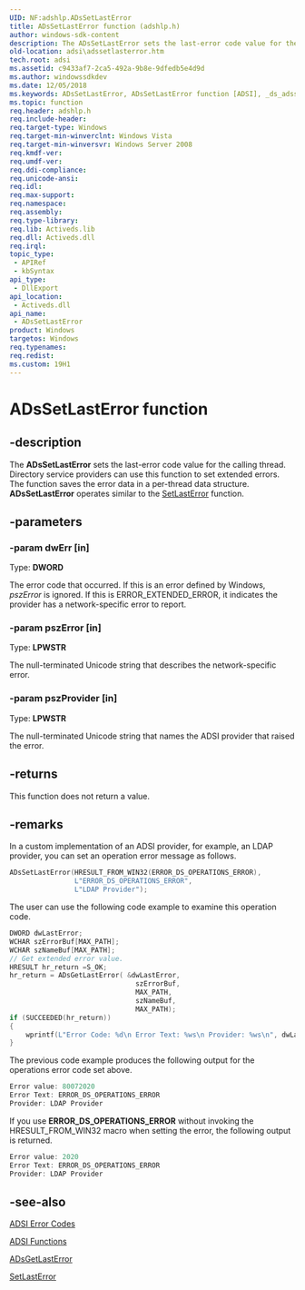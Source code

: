 ```yaml
---
UID: NF:adshlp.ADsSetLastError
title: ADsSetLastError function (adshlp.h)
author: windows-sdk-content
description: The ADsSetLastError sets the last-error code value for the calling thread.
old-location: adsi\adssetlasterror.htm
tech.root: adsi
ms.assetid: c9433af7-2ca5-492a-9b8e-9dfedb5e4d9d
ms.author: windowssdkdev
ms.date: 12/05/2018
ms.keywords: ADsSetLastError, ADsSetLastError function [ADSI], _ds_adssetlasterror, adshlp/ADsSetLastError, adsi.adssetlasterror
ms.topic: function
req.header: adshlp.h
req.include-header: 
req.target-type: Windows
req.target-min-winverclnt: Windows Vista
req.target-min-winversvr: Windows Server 2008
req.kmdf-ver: 
req.umdf-ver: 
req.ddi-compliance: 
req.unicode-ansi: 
req.idl: 
req.max-support: 
req.namespace: 
req.assembly: 
req.type-library: 
req.lib: Activeds.lib
req.dll: Activeds.dll
req.irql: 
topic_type:
 - APIRef
 - kbSyntax
api_type:
 - DllExport
api_location:
 - Activeds.dll
api_name:
 - ADsSetLastError
product: Windows
targetos: Windows
req.typenames: 
req.redist: 
ms.custom: 19H1
---
```


# ADsSetLastError function


## -description


The <b>ADsSetLastError</b> sets the last-error code value for the calling thread. Directory service providers can use this function to set extended errors. The function saves the error data in a per-thread data structure. <b>ADsSetLastError</b> operates similar to the <a href="https://msdn.microsoft.com/d9da833f-36ca-4046-8d2f-cd4449dd3c63">SetLastError</a> function.


## -parameters




### -param dwErr [in]

Type: <b>DWORD</b>

The error code that occurred. If this is an error defined by Windows, <i>pszError</i> is ignored. If this is ERROR_EXTENDED_ERROR, it indicates the provider has a network-specific error to report.


### -param pszError [in]

Type: <b>LPWSTR</b>

The null-terminated Unicode string that describes the network-specific error.


### -param pszProvider [in]

Type: <b>LPWSTR</b>

The null-terminated Unicode string that names the ADSI provider that raised the error.


## -returns



This function does not return a value.




## -remarks



In a custom implementation of an ADSI provider, for example, an LDAP provider, you can set an operation error message as follows.


```cpp
ADsSetLastError(HRESULT_FROM_WIN32(ERROR_DS_OPERATIONS_ERROR),
                L"ERROR_DS_OPERATIONS_ERROR",
                L"LDAP Provider");
```


The user can use the following code example to examine this operation code.


```cpp
DWORD dwLastError;
WCHAR szErrorBuf[MAX_PATH];
WCHAR szNameBuf[MAX_PATH];
// Get extended error value.
HRESULT hr_return =S_OK;
hr_return = ADsGetLastError( &dwLastError,
                               szErrorBuf,
                               MAX_PATH,
                               szNameBuf,
                               MAX_PATH);
if (SUCCEEDED(hr_return))
{
    wprintf(L"Error Code: %d\n Error Text: %ws\n Provider: %ws\n", dwLastError, szErrorBuf, szNameBuf);
}
```


The previous code example produces the following output for the operations error code set above.


```cpp
Error value: 80072020
Error Text: ERROR_DS_OPERATIONS_ERROR
Provider: LDAP Provider
```


If you use <b>ERROR_DS_OPERATIONS_ERROR</b> without invoking the HRESULT_FROM_WIN32 macro when setting the error, the following output is returned.


```cpp
Error value: 2020
Error Text: ERROR_DS_OPERATIONS_ERROR
Provider: LDAP Provider
```





## -see-also




<a href="https://msdn.microsoft.com/573889e4-37af-4aca-afd7-ef06bcf8aa0d">ADSI Error Codes</a>



<a href="https://msdn.microsoft.com/4f0e90e2-afcc-4cf7-a731-9b38a83ca229">ADSI Functions</a>



<a href="https://msdn.microsoft.com/5e9899e9-e51e-4785-812a-f86eac6e2006">ADsGetLastError</a>



<a href="https://msdn.microsoft.com/d9da833f-36ca-4046-8d2f-cd4449dd3c63">SetLastError</a>
 

 

